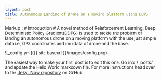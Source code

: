 ```yaml
---
layout: post
title: Autonomous Landing of Drone on a moving platform using DDPG
---
```


Markup :  # Introduction #
A novel method of Reinforcement Learning, Deep Deterministic Policy Gradient(DDPG) is used to tackle the problem of landing an autonomous drone on a moving platform with the use just simple data i.e, GPS coordinates and imu data of drone and the base.  

![_config.yml]({{ site.baseurl }}/images/config.png)

The easiest way to make your first post is to edit this one. Go into /_posts/ and update the Hello World markdown file. For more instructions head over to the [Jekyll Now repository](https://github.com/barryclark/jekyll-now) on GitHub.
